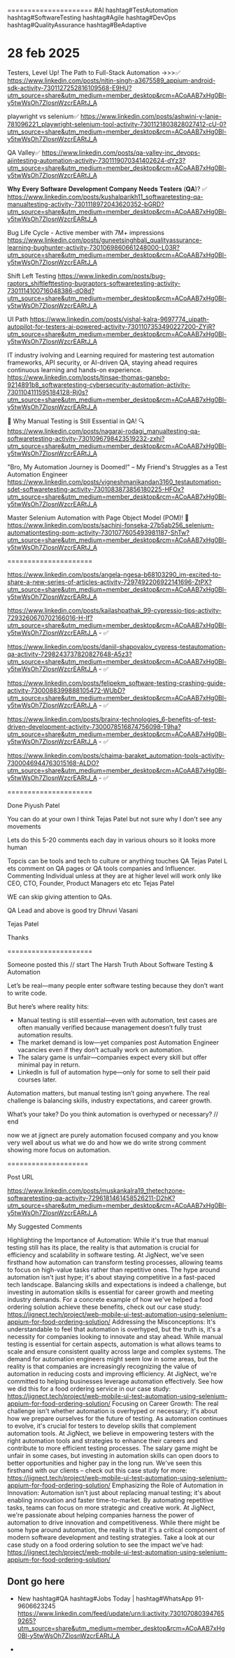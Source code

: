 =====================
#AI hashtag#TestAutomation hashtag#SoftwareTesting hashtag#Agile hashtag#DevOps hashtag#QualityAssurance hashtag#BeAdaptive

# 28 feb 2025

Testers, Level Up! The Path to Full-Stack Automation ->>>✅
https://www.linkedin.com/posts/nitin-singh-a3675589_appium-android-sdk-activity-7301127252816109568-E9HU?utm_source=share&utm_medium=member_desktop&rcm=ACoAAB7xHg0Bl-y5twWsOh7ZlosnWzcrEARtJ_A

playwright vs selenium✅
https://www.linkedin.com/posts/ashwini-y-lanje-781096221_playwright-selenium-tool-activity-7301121803828027412-cU-0?utm_source=share&utm_medium=member_desktop&rcm=ACoAAB7xHg0Bl-y5twWsOh7ZlosnWzcrEARtJ_A

QA Valley✅
https://www.linkedin.com/posts/qa-valley-inc_devops-aiintesting-automation-activity-7301119070341402624-dYz3?utm_source=share&utm_medium=member_desktop&rcm=ACoAAB7xHg0Bl-y5twWsOh7ZlosnWzcrEARtJ_A

𝐖𝐡𝐲 𝐄𝐯𝐞𝐫𝐲 𝐒𝐨𝐟𝐭𝐰𝐚𝐫𝐞 𝐃𝐞𝐯𝐞𝐥𝐨𝐩𝐦𝐞𝐧𝐭 𝐂𝐨𝐦𝐩𝐚𝐧𝐲 𝐍𝐞𝐞𝐝𝐬 𝐓𝐞𝐬𝐭𝐞𝐫𝐬 (𝐐𝐀)? ✅
https://www.linkedin.com/posts/kushalparikh11_softwaretesting-qa-manualtesting-activity-7301118972043620352-bGRD?utm_source=share&utm_medium=member_desktop&rcm=ACoAAB7xHg0Bl-y5twWsOh7ZlosnWzcrEARtJ_A

Bug Life Cycle - Active member with 7M+ impressions
https://www.linkedin.com/posts/guneetsinghbali_qualityassurance-learning-bughunter-activity-7301069860661248000-L03R?utm_source=share&utm_medium=member_desktop&rcm=ACoAAB7xHg0Bl-y5twWsOh7ZlosnWzcrEARtJ_A

Shift Left Testing
https://www.linkedin.com/posts/bug-raptors_shiftlefttesting-bugraptors-softwaretesting-activity-7301114100716048386-dO8d?utm_source=share&utm_medium=member_desktop&rcm=ACoAAB7xHg0Bl-y5twWsOh7ZlosnWzcrEARtJ_A

UI Path
https://www.linkedin.com/posts/vishal-kalra-9697774_uipath-autopilot-for-testers-ai-powered-activity-7301107353490227200-ZYjR?utm_source=share&utm_medium=member_desktop&rcm=ACoAAB7xHg0Bl-y5twWsOh7ZlosnWzcrEARtJ_A

IT industry ivolving and Learning required for mastering test automation frameworks, API security, or AI-driven QA, staying ahead requires continuous learning and hands-on experience.
https://www.linkedin.com/posts/tinsae-thomas-ganebo-9214891b8_softwaretesting-cybersecurity-automation-activity-7301104111595184128-Rj0s?utm_source=share&utm_medium=member_desktop&rcm=ACoAAB7xHg0Bl-y5twWsOh7ZlosnWzcrEARtJ_A

🚀 Why Manual Testing is Still Essential in QA! 🔍
https://www.linkedin.com/posts/nagaraj-rodagi_manualtesting-qa-softwaretesting-activity-7301096798423519232-zxhi?utm_source=share&utm_medium=member_desktop&rcm=ACoAAB7xHg0Bl-y5twWsOh7ZlosnWzcrEARtJ_A

"Bro, My Automation Journey is Doomed!" – My Friend's Struggles as a Test Automation Engineer
https://www.linkedin.com/posts/vigneshmanikandan3160_testautomation-sdet-softwaretesting-activity-7301083873856180225-HFOx?utm_source=share&utm_medium=member_desktop&rcm=ACoAAB7xHg0Bl-y5twWsOh7ZlosnWzcrEARtJ_A

Master Selenium Automation with Page Object Model (POM)! 🚀
https://www.linkedin.com/posts/sachini-fonseka-27b5ab256_selenium-automationtesting-pom-activity-7301077605493981187-ShTw?utm_source=share&utm_medium=member_desktop&rcm=ACoAAB7xHg0Bl-y5twWsOh7ZlosnWzcrEARtJ_A

=====================

https://www.linkedin.com/posts/angela-ngesa-b68103290_im-excited-to-share-a-new-series-of-articles-activity-7297492206922141696-ZtPX?utm_source=share&utm_medium=member_desktop&rcm=ACoAAB7xHg0Bl-y5twWsOh7ZlosnWzcrEARtJ_A

https://www.linkedin.com/posts/kailashpathak_99-cypressio-tips-activity-7293260670702166016-H-If?utm_source=share&utm_medium=member_desktop&rcm=ACoAAB7xHg0Bl-y5twWsOh7ZlosnWzcrEARtJ_A - ✅

https://www.linkedin.com/posts/daniil-shapovalov_cypress-testautomation-qa-activity-7298243737820827648-A5z3?utm_source=share&utm_medium=member_desktop&rcm=ACoAAB7xHg0Bl-y5twWsOh7ZlosnWzcrEARtJ_A - ✅

https://www.linkedin.com/posts/felipekm_software-testing-crashing-guide-activity-7300088399888105472-WUbD?utm_source=share&utm_medium=member_desktop&rcm=ACoAAB7xHg0Bl-y5twWsOh7ZlosnWzcrEARtJ_A - ✅

https://www.linkedin.com/posts/brainx-technologies_6-benefits-of-test-driven-development-activity-7300078516874756098-T9ha?utm_source=share&utm_medium=member_desktop&rcm=ACoAAB7xHg0Bl-y5twWsOh7ZlosnWzcrEARtJ_A - ✅

https://www.linkedin.com/posts/chaima-baraket_automation-tools-activity-7300046944763015168-ALDO?utm_source=share&utm_medium=member_desktop&rcm=ACoAAB7xHg0Bl-y5twWsOh7ZlosnWzcrEARtJ_A - ✅

=====================

Done Piyush Patel
 
You can do at your own I think Tejas Patel but not sure why I don't see any movements  
 
Lets do this 5-20 comments each day in various ohours so it looks more human 
 
Topcis can be tools and tech to culture or anything touches QA Tejas Patel
L
ets comment on QA pages or QA tools companies and Influencer. Commenting Individual unless at they are at higher level will work only like CEO, CTO, Founder, Product Managers etc etc Tejas Patel
 
WE can skip giving attention to QAs. 
 
QA Lead and above is good try Dhruvi Vasani
 
Tejas Patel
 
Thanks
 
=====================


Someone posted this
// start
The Harsh Truth About Software Testing & Automation

Let’s be real—many people enter software testing because they don’t want to write code. 

But here’s where reality hits:
 - Manual testing is still essential—even with automation, test cases are often manually verified because management doesn’t fully trust automation results.
 - The market demand is low—yet companies post Automation Engineer vacancies even if they don’t actually work on automation.
 - The salary game is unfair—companies expect every skill but offer minimal pay in return.
 - LinkedIn is full of automation hype—only for some to sell their paid courses later.

Automation matters, but manual testing isn’t going anywhere. The real challenge is balancing skills, industry expectations, and career growth.

What’s your take? Do you think automation is overhyped or necessary?
// end

now we at jignect are purely automation focused company and you know very well about us what we do and how we do
write strong comment showing more focus on automation.

====================

Post URL

https://www.linkedin.com/posts/muskankalra19_thetechzone-softwaretesting-qa-activity-7296181461458526211-D2hK?utm_source=share&utm_medium=member_desktop&rcm=ACoAAB7xHg0Bl-y5twWsOh7ZlosnWzcrEARtJ_A



My Suggested Comments

Highlighting the Importance of Automation:
While it's true that manual testing still has its place, the reality is that automation is crucial for efficiency and scalability in software testing. At JigNect, we've seen firsthand how automation can transform testing processes, allowing teams to focus on high-value tasks rather than repetitive ones. The hype around automation isn't just hype; it's about staying competitive in a fast-paced tech landscape. Balancing skills and expectations is indeed a challenge, but investing in automation skills is essential for career growth and meeting industry demands. For a concrete example of how we've helped a food ordering solution achieve these benefits, check out our case study: https://jignect.tech/project/web-mobile-ui-test-automation-using-selenium-appium-for-food-ordering-solution/
Addressing the Misconceptions:
It's understandable to feel that automation is overhyped, but the truth is, it's a necessity for companies looking to innovate and stay ahead. While manual testing is essential for certain aspects, automation is what allows teams to scale and ensure consistent quality across large and complex systems. The demand for automation engineers might seem low in some areas, but the reality is that companies are increasingly recognizing the value of automation in reducing costs and improving efficiency. At JigNect, we're committed to helping businesses leverage automation effectively. See how we did this for a food ordering service in our case study: https://jignect.tech/project/web-mobile-ui-test-automation-using-selenium-appium-for-food-ordering-solution/
Focusing on Career Growth:
The real challenge isn't whether automation is overhyped or necessary; it's about how we prepare ourselves for the future of testing. As automation continues to evolve, it's crucial for testers to develop skills that complement automation tools. At JigNect, we believe in empowering testers with the right automation tools and strategies to enhance their careers and contribute to more efficient testing processes. The salary game might be unfair in some cases, but investing in automation skills can open doors to better opportunities and higher pay in the long run. We've seen this firsthand with our clients – check out this case study for more: https://jignect.tech/project/web-mobile-ui-test-automation-using-selenium-appium-for-food-ordering-solution/
Emphasizing the Role of Automation in Innovation:
Automation isn't just about replacing manual testing; it's about enabling innovation and faster time-to-market. By automating repetitive tasks, teams can focus on more strategic and creative work. At JigNect, we're passionate about helping companies harness the power of automation to drive innovation and competitiveness. While there might be some hype around automation, the reality is that it's a critical component of modern software development and testing strategies. Take a look at our case study on a food ordering solution to see the impact we've had: https://jignect.tech/project/web-mobile-ui-test-automation-using-selenium-appium-for-food-ordering-solution/



## Dont go here
- New hashtag#QA hashtag#Jobs Today | hashtag#WhatsApp 91-9606623245
https://www.linkedin.com/feed/update/urn:li:activity:7301070803947659265?utm_source=share&utm_medium=member_desktop&rcm=ACoAAB7xHg0Bl-y5twWsOh7ZlosnWzcrEARtJ_A

- 



